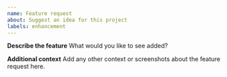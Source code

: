 ```yaml
---
name: Feature request
about: Suggest an idea for this project
labels: enhancement
---
```


**Describe the feature**
What would you like to see added?

**Additional context**
Add any other context or screenshots about the feature request here.
